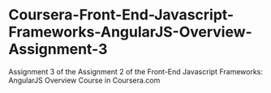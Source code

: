 # Coursera-Front-End-Javascript-Frameworks-AngularJS-Overview-Assignment-3
Assignment 3 of the Assignment 2 of the Front-End Javascript Frameworks: AngularJS Overview Course in Coursera.com
